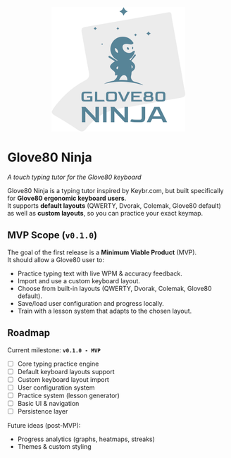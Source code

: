 <div align="center"><img src="logo.png"></div>

# Glove80 Ninja
*A touch typing tutor for the Glove80 keyboard*

Glove80 Ninja is a typing tutor inspired by Keybr.com, but built specifically for **Glove80 ergonomic keyboard users**.\
It supports **default layouts** (QWERTY, Dvorak, Colemak, Glove80 default) as well as **custom layouts**, so you can practice your exact keymap.


## MVP Scope (`v0.1.0`)

The goal of the first release is a **Minimum Viable Product** (MVP).\
It should allow a Glove80 user to:
- Practice typing text with live WPM & accuracy feedback.
- Import and use a custom keyboard layout.
- Choose from built-in layouts (QWERTY, Dvorak, Colemak, Glove80 default).
- Save/load user configuration and progress locally.
- Train with a lesson system that adapts to the chosen layout.

## Roadmap

Current milestone: **`v0.1.0 - MVP`**
- [ ] Core typing practice engine
- [ ] Default keyboard layouts support
- [ ] Custom keyboard layout import
- [ ] User configuration system
- [ ] Practice system (lesson generator)
- [ ] Basic UI & navigation
- [ ] Persistence layer

Future ideas (post-MVP):
- Progress analytics (graphs, heatmaps, streaks)
- Themes & custom styling

